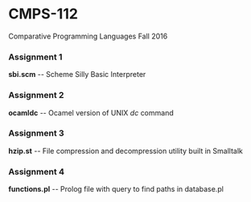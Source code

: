 # CMPS-112
Comparative Programming Languages
Fall 2016

### Assignment 1
**sbi.scm** -- Scheme Silly Basic Interpreter

### Assignment 2
**ocamldc** -- Ocamel version of UNIX *dc* command

### Assignment 3
**hzip.st** -- File compression and decompression utility built in Smalltalk

### Assignment 4
**functions.pl** -- Prolog file with query to find paths in database.pl
